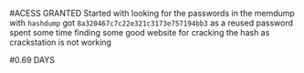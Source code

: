 #ACESS GRANTED
Started with looking for the passwords in the memdump with `hashdump` got 
`8a320467c7c22e321c3173e757194bb3` as a reused password 
spent some time finding some good website for cracking the hash as crackstation is not working

#0.69 DAYS
